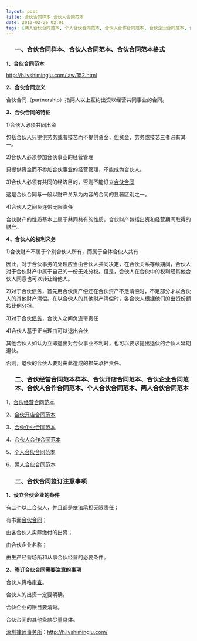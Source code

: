 ```yaml
---
layout: post
title: 合伙合同样本,合伙人合同范本
date: 2012-02-26 02:01
tags: [两人合伙合同范本, 个人合伙合同范本, 合伙人合作合同范本, 合伙企业合同范本, 合伙合同范本格式, 合伙开店合同范本, 合伙纠纷, 合伙经营合同范本样本, 深圳经济纠纷律师]
---
```

<ol>
<h3>一、合伙合同样本、合伙人合同范本、合伙合同范本格式</h3>
</ol>
<strong>1、合伙合同范本</strong>

<a href="http://h.lvshiminglu.com/law/152.html" target="_blank">http://h.lvshiminglu.com/law/152.html</a>

<strong>2、合伙合同定义</strong>

合伙合同（partnership）指两人以上互约出资以经营共同事业的合同。

<strong>3、合伙合同的特征</strong>

1)合伙人必须共同出资

包括合伙人只提供劳务或者技艺而不提供资金，但资金、劳务或技艺三者必有其一。

2)合伙人必须参加合伙事业的经营管理

只提供资金而不参加合伙事业的经营管理，不能成为合伙人。

3)合伙人必须有共同的经济目的，否则不能订立<a href="http://h.lvshiminglu.com/law/815.html" target="_blank">合伙合同</a>

这是合伙合同与一般以财产关系为内容的合同的显著区别之一。

4)合伙人之间负连带无限责任

合伙财产的性质基本上属于共同共有的性质，合伙财产包括出资和经营期间取得的<a href="http://h.lvshiminglu.com/law/795.html" target="_blank">财产</a>。

<strong>4、合伙人的权利义务</strong>

1)合伙财产不属于个别合伙人所有，而属于全体合伙人共有

因此，对于合伙事务的处理应当由合伙人共同决定，在合伙关系存续期间，合伙人对于合伙财产中属于自己的一份无处分权。但是，合伙人在合伙中的权利经其他合伙人同意也可以转让给他人。

2)对于合伙债务，首先用合伙资产偿还在合伙资产不足清偿时，不足部分才以合伙人的其他财产清偿。在以合伙人的其他财产清偿时，各合伙人根据他们的出资份额按比例分担。

3)对于合伙<a href="http://h.lvshiminglu.com/law/243.html" target="_blank">债务</a>，合伙人之间负连带责任

4)合伙人基于正当理由可以退出合伙

其他合伙人如认为立即退出对合伙事业不利时，也可以要求提出退伙的合伙人延期退伙。

否则，退伙的合伙人要对由此造成的损失承担责任。
<ol>
<h3>二、合伙经营合同范本样本、合伙开店合同范本、合伙企业合同范本、合伙人合作合同范本、个人合伙合同范本、两人合伙合同范本</h3>
</ol>
1、<a href="http://wenku.baidu.com/view/098ce5a0284ac850ad024248.html" target="_blank">合伙经营合同范本</a>

2、<a href="http://wenku.baidu.com/view/6422e846b307e87101f69603.html" target="_blank">合伙开店合同范本</a>

3、<a href="http://wenku.baidu.com/view/6f89a9758e9951e79b8927f8.html" target="_blank">合伙企业合同范本</a>

4、<a href="http://wenku.baidu.com/view/807451cd05087632311212c3.html" target="_blank">合伙人合作合同范本</a>

5、<a href="http://wenku.baidu.com/view/65a10041be1e650e52ea99a1.html" target="_blank">个人合伙合同范本</a>

6、<a href="http://wenku.baidu.com/view/97ab7af67c1cfad6195fa741.html" target="_blank">两人合伙合同范本</a>
<ol>
<h3>三、合伙合同签订注意事项</h3>
</ol>
<strong>1、设立合伙企业的条件</strong>

有二个以上合伙人，并且都是依法承担无限责任；

有书面<a href="http://h.lvshiminglu.com/law/815.html" target="_blank">合伙合同</a>；

由各合伙人实际缴付的出资；

由合伙企业名称；

由生产经营场所和从事合伙经营的必要条件。

<strong>2、签订合伙合同需要注意的事项</strong>

合伙人资格<a href="http://h.lvshiminglu.com/law/738.html" target="_blank">审查</a>。

合伙人的出资一定要明确。

合伙企业的账目要清晰。

合伙合同的其他条款尽量具体。

<a href="http://h.lvshiminglu.com/">深圳律师事务所</a>：<a href="http://h.lvshiminglu.com/">http://h.lvshiminglu.com/</a>

